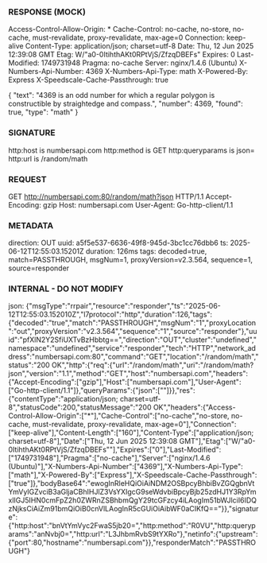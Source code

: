 ### RESPONSE (MOCK) ###
Access-Control-Allow-Origin: *
Cache-Control: no-cache, no-store\, no-cache\, must-revalidate\, proxy-revalidate\, max-age=0
Connection: keep-alive
Content-Type: application/json; charset=utf-8
Date: Thu\, 12 Jun 2025 12:39:08 GMT
Etag: W/"a0-0ItihthAKt0RPtVjS/ZfzqDBEFs"
Expires: 0
Last-Modified: 1749731948
Pragma: no-cache
Server: nginx/1.4.6 (Ubuntu)
X-Numbers-Api-Number: 4369
X-Numbers-Api-Type: math
X-Powered-By: Express
X-Speedscale-Cache-Passthrough: true

{
  "text": "4369 is an odd number for which a regular polygon is constructible by straightedge and compass.",
  "number": 4369,
  "found": true,
  "type": "math"
}

### SIGNATURE ###
http:host is numbersapi.com
http:method is GET
http:queryparams is json=
http:url is /random/math

### REQUEST ###
GET http://numbersapi.com:80/random/math?json HTTP/1.1
Accept-Encoding: gzip
Host: numbersapi.com
User-Agent: Go-http-client/1.1


### METADATA ###
direction: OUT
uuid: a5f5e537-6636-49f8-945d-3bc1cc76dbb6
ts: 2025-06-12T12:55:03.15201Z
duration: 126ms
tags: decoded=true, match=PASSTHROUGH, msgNum=1, proxyVersion=v2.3.564, sequence=1, source=responder

### INTERNAL - DO NOT MODIFY ###
json: {"msgType":"rrpair","resource":"responder","ts":"2025-06-12T12:55:03.152010Z","l7protocol":"http","duration":126,"tags":{"decoded":"true","match":"PASSTHROUGH","msgNum":"1","proxyLocation":"out","proxyVersion":"v2.3.564","sequence":"1","source":"responder"},"uuid":"pfXlN2Y2SfiUXTvBzHbbtg==","direction":"OUT","cluster":"undefined","namespace":"undefined","service":"responder","tech":"HTTP","network_address":"numbersapi.com:80","command":"GET","location":"/random/math","status":"200 OK","http":{"req":{"url":"/random/math","uri":"/random/math?json","version":"1.1","method":"GET","host":"numbersapi.com","headers":{"Accept-Encoding":["gzip"],"Host":["numbersapi.com"],"User-Agent":["Go-http-client/1.1"]},"queryParams":{"json":[""]}},"res":{"contentType":"application/json; charset=utf-8","statusCode":200,"statusMessage":"200 OK","headers":{"Access-Control-Allow-Origin":["*"],"Cache-Control":["no-cache","no-store, no-cache, must-revalidate, proxy-revalidate, max-age=0"],"Connection":["keep-alive"],"Content-Length":["160"],"Content-Type":["application/json; charset=utf-8"],"Date":["Thu, 12 Jun 2025 12:39:08 GMT"],"Etag":["W/\"a0-0ItihthAKt0RPtVjS/ZfzqDBEFs\""],"Expires":["0"],"Last-Modified":["1749731948"],"Pragma":["no-cache"],"Server":["nginx/1.4.6 (Ubuntu)"],"X-Numbers-Api-Number":["4369"],"X-Numbers-Api-Type":["math"],"X-Powered-By":["Express"],"X-Speedscale-Cache-Passthrough":["true"]},"bodyBase64":"ewogInRleHQiOiAiNDM2OSBpcyBhbiBvZGQgbnVtYmVyIGZvciB3aGljaCBhIHJlZ3VsYXIgcG9seWdvbiBpcyBjb25zdHJ1Y3RpYmxlIGJ5IHN0cmFpZ2h0ZWRnZSBhbmQgY29tcGFzcy4iLAogIm51bWJlciI6IDQzNjksCiAiZm91bmQiOiB0cnVlLAogInR5cGUiOiAibWF0aCIKfQ=="}},"signature":{"http:host":"bnVtYmVyc2FwaS5jb20=","http:method":"R0VU","http:queryparams":"anNvbj0=","http:url":"L3JhbmRvbS9tYXRo"},"netinfo":{"upstream":{"port":80,"hostname":"numbersapi.com"}},"responderMatch":"PASSTHROUGH"}
